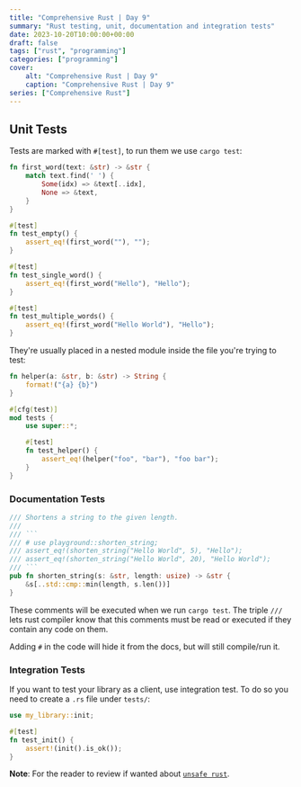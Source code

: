 ```yaml
---
title: "Comprehensive Rust | Day 9"
summary: "Rust testing, unit, documentation and integration tests"
date: 2023-10-20T10:00:00+00:00
draft: false
tags: ["rust", "programming"]
categories: ["programming"]
cover:
    alt: "Comprehensive Rust | Day 9"
    caption: "Comprehensive Rust | Day 9"
series: ["Comprehensive Rust"]
---
```


## Unit Tests

Tests are marked with `#[test]`, to run them we use `cargo test`:

```rust
fn first_word(text: &str) -> &str {
    match text.find(' ') {
        Some(idx) => &text[..idx],
        None => &text,
    }
}

#[test]
fn test_empty() {
    assert_eq!(first_word(""), "");
}

#[test]
fn test_single_word() {
    assert_eq!(first_word("Hello"), "Hello");
}

#[test]
fn test_multiple_words() {
    assert_eq!(first_word("Hello World"), "Hello");
}
```

They're usually placed in a nested module inside the file you're
trying to test:

```rust
fn helper(a: &str, b: &str) -> String {
    format!("{a} {b}")
}

#[cfg(test)]
mod tests {
    use super::*;

    #[test]
    fn test_helper() {
        assert_eq!(helper("foo", "bar"), "foo bar");
    }
}
```

### Documentation Tests

```rust
/// Shortens a string to the given length.
///
/// ```
/// # use playground::shorten_string;
/// assert_eq!(shorten_string("Hello World", 5), "Hello");
/// assert_eq!(shorten_string("Hello World", 20), "Hello World");
/// ```
pub fn shorten_string(s: &str, length: usize) -> &str {
    &s[..std::cmp::min(length, s.len())]
}
```

These comments will be executed when we run `cargo test`. The triple
`///` lets rust compiler know that this comments must be read or
executed if they contain any code on them.

Adding `#` in the code will hide it from the docs, but will still compile/run it.

### Integration Tests

If you want to test your library as a client, use integration test. To do so
you need to create a `.rs` file under `tests/`:

```rust
use my_library::init;

#[test]
fn test_init() {
    assert!(init().is_ok());
}
```

**Note**: For the reader to review if wanted about [`unsafe rust`](https://gist.github.com/sagoez/f2030bd6d53520039637631559b9f8c0).
